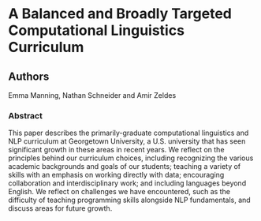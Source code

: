 # A Balanced and Broadly Targeted Computational Linguistics Curriculum

## Authors

Emma Manning, Nathan Schneider and Amir Zeldes

### Abstract

This paper describes the primarily-graduate computational linguistics and NLP curriculum at Georgetown University, a U.S. university that has seen significant growth in these areas in recent years. We reflect on the principles behind our curriculum choices, including recognizing the various academic backgrounds and goals of our students; teaching a variety of skills with an emphasis on working directly with data; encouraging collaboration and interdisciplinary work; and including languages beyond English. We reflect on challenges we have encountered, such as the difficulty of teaching programming skills alongside NLP fundamentals, and discuss areas for future growth.